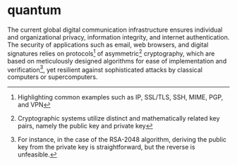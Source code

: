 # quantum
The current global digital communication infrastructure ensures individual and organizational privacy, information integrity, and internet authentication. The security of applications such as email, web browsers, and digital signatures relies on protocols[^1] of asymmetric[^2] cryptography, which are based on meticulously designed algorithms for ease of implementation and verification[^3], yet resilient against sophisticated attacks by classical computers or supercomputers.


[^1]: Highlighting common examples such as IP, SSL/TLS, SSH, MIME, PGP, and VPN

[^2]: Cryptographic systems utilize distinct and mathematically related key pairs, namely the public key and private key
  
[^3]: For instance, in the case of the RSA-2048 algorithm, deriving the public key from the private key is straightforward, but the reverse is unfeasible.
